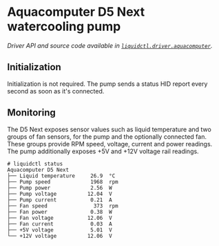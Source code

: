 # Aquacomputer D5 Next watercooling pump
_Driver API and source code available in [`liquidctl.driver.aquacomputer`](../liquidctl/driver/aquacomputer.py)._

## Initialization

Initialization is not required. The pump sends a status HID report every second as soon as it's connected.

## Monitoring

The D5 Next exposes sensor values such as liquid temperature and two groups of fan sensors, for the pump and the optionally connected fan. These groups provide RPM speed, voltage, current and power readings. The
pump additionally exposes +5V and +12V voltage rail readings.

```
# liquidctl status
Aquacomputer D5 Next
├── Liquid temperature     26.9  °C
├── Pump speed             1968  rpm
├── Pump power             2.56  W
├── Pump voltage          12.04  V
├── Pump current           0.21  A
├── Fan speed               373  rpm
├── Fan power              0.38  W
├── Fan voltage           12.06  V
├── Fan current            0.03  A
├── +5V voltage            5.01  V
└── +12V voltage          12.06  V
```